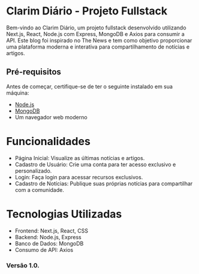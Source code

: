 # Clarim Diário - Projeto Fullstack

Bem-vindo ao Clarim Diário, um projeto fullstack desenvolvido utilizando Next.js, React, Node.js com Express, MongoDB e Axios para consumir a API. Este blog foi inspirado no The News e tem como objetivo proporcionar uma plataforma moderna e interativa para compartilhamento de notícias e artigos.

## Pré-requisitos

Antes de começar, certifique-se de ter o seguinte instalado em sua máquina:

- [Node.js](https://nodejs.org/)
- [MongoDB](https://www.mongodb.com/)
- Um navegador web moderno

# Funcionalidades

- Página Inicial: Visualize as últimas notícias e artigos.
- Cadastro de Usuário: Crie uma conta para ter acesso exclusivo e personalizado.
- Login: Faça login para acessar recursos exclusivos.
- Cadastro de Notícias: Publique suas próprias notícias para compartilhar com a comunidade.

# Tecnologias Utilizadas

- Frontend: Next.js, React, CSS
- Backend: Node.js, Express
- Banco de Dados: MongoDB
- Consumo de API: Axios

### Versão 1.0.